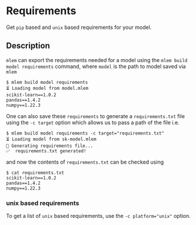 # Requirements

Get `pip` based and `unix` based requirements for your model.

## Description

`mlem` can export the requirements needed for a model using the
`mlem build model requirements` command, where `model` is the path to model
saved via `mlem`

```cli
$ mlem build model requirements
⏳️ Loading model from model.mlem
scikit-learn==1.0.2
pandas==1.4.2
numpy==1.22.3
```

One can also save these `requirements` to generate a `requirements.txt` file
using the `-c target` option which allows us to pass a path of the file i.e.

```cli
$ mlem build model requirements -c target="requirements.txt"
⏳️ Loading model from sk-model.mlem
💼 Generating requirements file...
✅  requirements.txt generated!
```

and now the contents of `requirements.txt` can be checked using

```cli
$ cat requirements.txt
scikit-learn==1.0.2
pandas==1.4.2
numpy==1.22.3
```

### unix based requirements

To get a list of `unix` based requirements, use the `-c platform="unix"` option.
